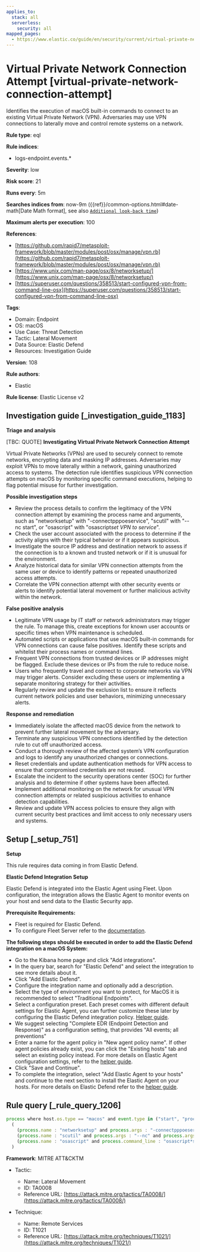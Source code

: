 ```yaml
---
applies_to:
  stack: all
  serverless:
    security: all
mapped_pages:
  - https://www.elastic.co/guide/en/security/current/virtual-private-network-connection-attempt.html
---
```


# Virtual Private Network Connection Attempt [virtual-private-network-connection-attempt]

Identifies the execution of macOS built-in commands to connect to an existing Virtual Private Network (VPN). Adversaries may use VPN connections to laterally move and control remote systems on a network.

**Rule type**: eql

**Rule indices**:

* logs-endpoint.events.*

**Severity**: low

**Risk score**: 21

**Runs every**: 5m

**Searches indices from**: now-9m ({{ref}}/common-options.html#date-math[Date Math format], see also [`Additional look-back time`](docs-content://solutions/security/detect-and-alert/create-detection-rule.md#rule-schedule))

**Maximum alerts per execution**: 100

**References**:

* [https://github.com/rapid7/metasploit-framework/blob/master/modules/post/osx/manage/vpn.rb](https://github.com/rapid7/metasploit-framework/blob/master/modules/post/osx/manage/vpn.rb)
* [https://www.unix.com/man-page/osx/8/networksetup/](https://www.unix.com/man-page/osx/8/networksetup/)
* [https://superuser.com/questions/358513/start-configured-vpn-from-command-line-osx](https://superuser.com/questions/358513/start-configured-vpn-from-command-line-osx)

**Tags**:

* Domain: Endpoint
* OS: macOS
* Use Case: Threat Detection
* Tactic: Lateral Movement
* Data Source: Elastic Defend
* Resources: Investigation Guide

**Version**: 108

**Rule authors**:

* Elastic

**Rule license**: Elastic License v2

## Investigation guide [_investigation_guide_1183]

**Triage and analysis**

[TBC: QUOTE]
**Investigating Virtual Private Network Connection Attempt**

Virtual Private Networks (VPNs) are used to securely connect to remote networks, encrypting data and masking IP addresses. Adversaries may exploit VPNs to move laterally within a network, gaining unauthorized access to systems. The detection rule identifies suspicious VPN connection attempts on macOS by monitoring specific command executions, helping to flag potential misuse for further investigation.

**Possible investigation steps**

* Review the process details to confirm the legitimacy of the VPN connection attempt by examining the process name and arguments, such as "networksetup" with "-connectpppoeservice", "scutil" with "--nc start", or "osascript" with "osascript*set VPN to service*".
* Check the user account associated with the process to determine if the activity aligns with their typical behavior or if it appears suspicious.
* Investigate the source IP address and destination network to assess if the connection is to a known and trusted network or if it is unusual for the environment.
* Analyze historical data for similar VPN connection attempts from the same user or device to identify patterns or repeated unauthorized access attempts.
* Correlate the VPN connection attempt with other security events or alerts to identify potential lateral movement or further malicious activity within the network.

**False positive analysis**

* Legitimate VPN usage by IT staff or network administrators may trigger the rule. To manage this, create exceptions for known user accounts or specific times when VPN maintenance is scheduled.
* Automated scripts or applications that use macOS built-in commands for VPN connections can cause false positives. Identify these scripts and whitelist their process names or command lines.
* Frequent VPN connections from trusted devices or IP addresses might be flagged. Exclude these devices or IPs from the rule to reduce noise.
* Users who frequently travel and connect to corporate networks via VPN may trigger alerts. Consider excluding these users or implementing a separate monitoring strategy for their activities.
* Regularly review and update the exclusion list to ensure it reflects current network policies and user behaviors, minimizing unnecessary alerts.

**Response and remediation**

* Immediately isolate the affected macOS device from the network to prevent further lateral movement by the adversary.
* Terminate any suspicious VPN connections identified by the detection rule to cut off unauthorized access.
* Conduct a thorough review of the affected system’s VPN configuration and logs to identify any unauthorized changes or connections.
* Reset credentials and update authentication methods for VPN access to ensure that compromised credentials are not reused.
* Escalate the incident to the security operations center (SOC) for further analysis and to determine if other systems have been affected.
* Implement additional monitoring on the network for unusual VPN connection attempts or related suspicious activities to enhance detection capabilities.
* Review and update VPN access policies to ensure they align with current security best practices and limit access to only necessary users and systems.


## Setup [_setup_751]

**Setup**

This rule requires data coming in from Elastic Defend.

**Elastic Defend Integration Setup**

Elastic Defend is integrated into the Elastic Agent using Fleet. Upon configuration, the integration allows the Elastic Agent to monitor events on your host and send data to the Elastic Security app.

**Prerequisite Requirements:**

* Fleet is required for Elastic Defend.
* To configure Fleet Server refer to the [documentation](docs-content://reference/ingestion-tools/fleet/fleet-server.md).

**The following steps should be executed in order to add the Elastic Defend integration on a macOS System:**

* Go to the Kibana home page and click "Add integrations".
* In the query bar, search for "Elastic Defend" and select the integration to see more details about it.
* Click "Add Elastic Defend".
* Configure the integration name and optionally add a description.
* Select the type of environment you want to protect, for MacOS it is recommended to select "Traditional Endpoints".
* Select a configuration preset. Each preset comes with different default settings for Elastic Agent, you can further customize these later by configuring the Elastic Defend integration policy. [Helper guide](docs-content://solutions/security/configure-elastic-defend/configure-an-integration-policy-for-elastic-defend.md).
* We suggest selecting "Complete EDR (Endpoint Detection and Response)" as a configuration setting, that provides "All events; all preventions"
* Enter a name for the agent policy in "New agent policy name". If other agent policies already exist, you can click the "Existing hosts" tab and select an existing policy instead. For more details on Elastic Agent configuration settings, refer to the [helper guide](docs-content://reference/ingestion-tools/fleet/agent-policy.md).
* Click "Save and Continue".
* To complete the integration, select "Add Elastic Agent to your hosts" and continue to the next section to install the Elastic Agent on your hosts. For more details on Elastic Defend refer to the [helper guide](docs-content://solutions/security/configure-elastic-defend/install-elastic-defend.md).


## Rule query [_rule_query_1206]

```js
process where host.os.type == "macos" and event.type in ("start", "process_started") and
  (
    (process.name : "networksetup" and process.args : "-connectpppoeservice") or
    (process.name : "scutil" and process.args : "--nc" and process.args : "start") or
    (process.name : "osascript" and process.command_line : "osascript*set VPN to service*")
  )
```

**Framework**: MITRE ATT&CKTM

* Tactic:

    * Name: Lateral Movement
    * ID: TA0008
    * Reference URL: [https://attack.mitre.org/tactics/TA0008/](https://attack.mitre.org/tactics/TA0008/)

* Technique:

    * Name: Remote Services
    * ID: T1021
    * Reference URL: [https://attack.mitre.org/techniques/T1021/](https://attack.mitre.org/techniques/T1021/)



